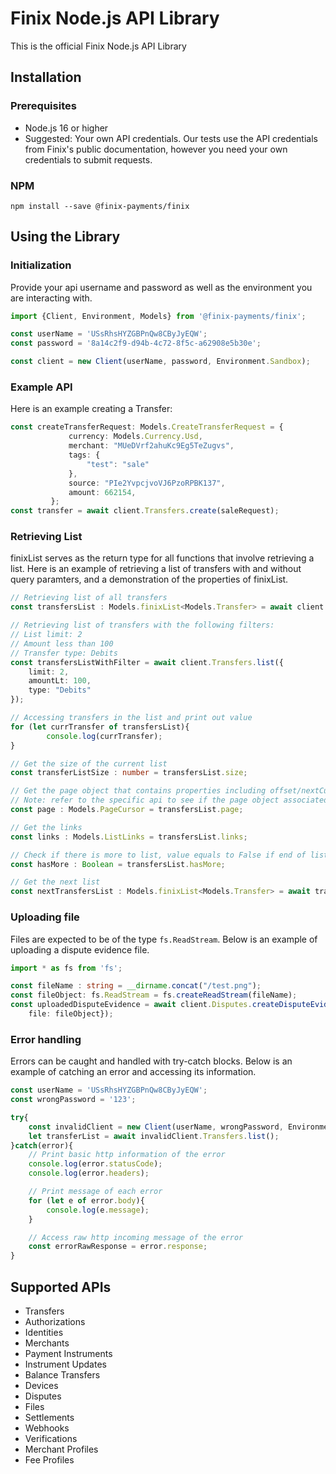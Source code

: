 # Finix Node.js API Library
This is the official Finix Node.js API Library 

## Installation
### Prerequisites
- Node.js 16 or higher
- Suggested: Your own API credentials.
Our tests use the API credentials from Finix's public documentation, however you need your own credentials to submit requests.
### NPM
```
npm install --save @finix-payments/finix
```

## Using the Library
### Initialization
Provide your api username and password as well as the environment you are interacting with.
```typescript
import {Client, Environment, Models} from '@finix-payments/finix';

const userName = 'USsRhsHYZGBPnQw8CByJyEQW';
const password = '8a14c2f9-d94b-4c72-8f5c-a62908e5b30e';

const client = new Client(userName, password, Environment.Sandbox);
```

### Example API
Here is an example creating a Transfer:
```typescript
const createTransferRequest: Models.CreateTransferRequest = {
             currency: Models.Currency.Usd,
             merchant: "MUeDVrf2ahuKc9Eg5TeZugvs",
             tags: {
                 "test": "sale"
             },
             source: "PIe2YvpcjvoVJ6PzoRPBK137",
             amount: 662154,
         };
const transfer = await client.Transfers.create(saleRequest);
```

### Retrieving List 
finixList serves as the return type for all functions that involve retrieving a list. Here is an example of retrieving a list of transfers with and without query paramters, and a demonstration of the properties of finixList.
```typescript 
// Retrieving list of all transfers 
const transfersList : Models.finixList<Models.Transfer> = await client.Transfers.list();

// Retrieving list of transfers with the following filters: 
// List limit: 2
// Amount less than 100
// Transfer type: Debits 
const transfersListWithFilter = await client.Transfers.list({
    limit: 2,
    amountLt: 100,
    type: "Debits"  
});

// Accessing transfers in the list and print out value
for (let currTransfer of transfersList){
        console.log(currTransfer);
}

// Get the size of the current list 
const transferListSize : number = transfersList.size;

// Get the page object that contains properties including offset/nextCursor, limit.
// Note: refer to the specific api to see if the page object associated is of type pageCursor or pageOffset
const page : Models.PageCursor = transfersList.page;

// Get the links 
const links : Models.ListLinks = transfersList.links;

// Check if there is more to list, value equals to False if end of list has been reached 
const hasMore : Boolean = transfersList.hasMore;

// Get the next list 
const nextTransfersList : Models.finixList<Models.Transfer> = await transfersList.listNext();

```

### Uploading file 
Files are expected to be of the type `fs.ReadStream`. Below is an example of uploading a dispute evidence file.
``` typescript
import * as fs from 'fs';

const fileName : string = __dirname.concat("/test.png");
const fileObject: fs.ReadStream = fs.createReadStream(fileName);
const uploadedDisputeEvidence = await client.Disputes.createDisputeEvidence(disputeId, {
    file: fileObject});
```

### Error handling
Errors can be caught and handled with try-catch blocks. Below is an example of catching an error and accessing its information. 
```typescript
const userName = 'USsRhsHYZGBPnQw8CByJyEQW';
const wrongPassword = '123';

try{
    const invalidClient = new Client(userName, wrongPassword, Environment.Sandbox);
    let transferList = await invalidClient.Transfers.list();
}catch(error){
    // Print basic http information of the error
    console.log(error.statusCode);
    console.log(error.headers);

    // Print message of each error 
    for (let e of error.body){
        console.log(e.message);
    }

    // Access raw http incoming message of the error 
    const errorRawResponse = error.response;
}
```
## Supported APIs
- Transfers
- Authorizations
- Identities
- Merchants
- Payment Instruments
- Instrument Updates
- Balance Transfers
- Devices
- Disputes
- Files
- Settlements
- Webhooks
- Verifications
- Merchant Profiles
- Fee Profiles
